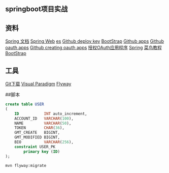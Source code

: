 ## springboot项目实战

## 资料
[Spring 文档](https://spring.io/guides)
[Spring Web](https://spring.io/guides/gs/serving-web-content/)
[es](https://elasticsearch.cn/explore)
[Github deploy key](https://docs.github.com/en/developers/overview/managing-deploy-keys#deploy-keys)
[BootStrap](https://v3.bootcss.com/getting-started)
[Github apps](https://docs.github.com/en/developers/apps)
[Github oauth apps](https://docs.github.com/en/developers/apps/building-oauth-apps)
[Github creating oauth apps](https://docs.github.com/en/developers/apps/building-oauth-apps/creating-an-oauth-app)
[授权OAuth应用程序](https://docs.github.com/en/developers/apps/building-oauth-apps/authorizing-oauth-apps)
[Spring](https://docs.spring.io/spring-boot/docs/2.0.0.RC1/reference/htmlsingle/#bot-features-embedded-database-support)
[菜鸟教程](https://www.runoob.com/mysql/mysql-insert-query.html)
[BootStrap](https://v3.bootcss.com/css)

## 工具
[Git下载](https://git-scm.com/download)
[Visual Paradigm](https://www.visual-paradigm.com)
[Flyway](https://flywaydb.org/documentation/getstarted/firststeps/maven)

##脚本
```sql
create table USER
(
    ID           INT auto_increment,
    ACCOUNT_ID   VARCHAR(100),
    NAME         VARCHAR(50),
    TOKEN        CHAR(36),
    GMT_CREATE   BIGINT,
    GMT_MODIFIED BIGINT,
    BIO          VARCHAR(256),
    constraint USER_PK
        primary key (ID)
);
```

```bash
mvn flyway:migrate
```


